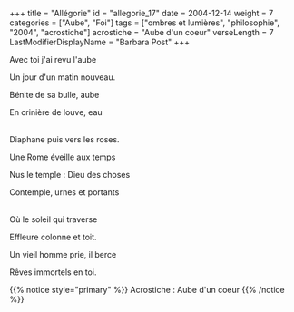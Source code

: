 +++
title = "Allégorie"
id = "allegorie_17"
date = 2004-12-14
weight = 7
categories = ["Aube", "Foi"]
tags = ["ombres et lumières", "philosophie", "2004", "acrostiche"]
acrostiche = "Aube d'un coeur"
verseLength = 7
LastModifierDisplayName = "Barbara Post"
+++

Avec toi j'ai revu l'aube

Un jour d'un matin nouveau.

Bénite de sa bulle, aube

En crinière de louve, eau

 \
Diaphane puis vers les roses.

Une Rome éveille aux temps

Nus le temple : Dieu des choses

Contemple, urnes et portants

 \
Où le soleil qui traverse

Effleure colonne et toit.

Un vieil homme prie, il berce

Rêves immortels en toi.

{{% notice style="primary" %}}
Acrostiche : Aube d'un coeur
{{% /notice %}}

